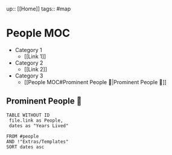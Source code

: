 up:: [[Home]]
tags:: #map 

# People MOC

- Category 1
	- [[Link 1]]
- Category 2
	- [[Link 2]]
- Category 3
	- [[People MOC#Prominent People 🌋|Prominent People 🌋]]

## Prominent People 🌋
```dataview
TABLE WITHOUT ID
 file.link as People,
 dates as "Years Lived"

FROM #people
AND !"Extras/Templates"
SORT dates asc
```

